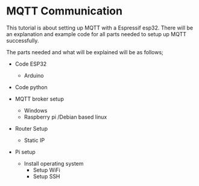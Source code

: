# MQTT Communication
This tutorial is about setting up MQTT with a Espressif esp32. 
There will be an explanation and example code for all parts needed to setup up MQTT successfully.

The parts needed and what will be explained will be as follows;

 - Code ESP32
	 - Arduino

- Code python


- MQTT broker setup
	- Windows
	- Raspberry pi /Debian based linux

- Router Setup
	- Static IP


- Pi setup
	- Install operating system
		- Setup WiFi
		- Setup SSH



 






 

